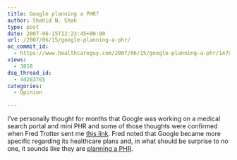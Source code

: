 ```yaml
---
title: Google planning a PHR?
author: Shahid N. Shah
type: post
date: 2007-06-15T12:23:45+00:00
url: /2007/06/15/google-planning-a-phr/
oc_commit_id:
  - https://www.healthcareguy.com/2007/06/15/google-planning-a-phr/1478769133
views:
  - 3818
dsq_thread_id:
  - 44283765
categories:
  - Opinion

---
```

I&#8217;ve personally thought for months that Google was working on a medical search portal and mini PHR and some of those thoughts were confirmed when Fred Trotter sent me [this link][1]. Fred noted that Google became more specific regarding its healthcare plans and, in what should be surprise to no one, it sounds like they are [planning a PHR][1].

 [1]: http://googleblog.blogspot.com/2007/06/is-there-doctor-in-family.html